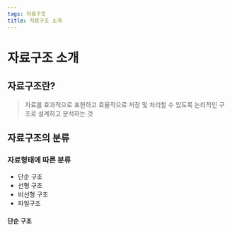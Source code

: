 ```yaml
---
tags: 자료구조
title: 자료구조 소개
---
```

# 자료구조 소개
## 자료구조란?
> 자료를 효과적으로 표현하고 효율적으로 저장 및 처리할 수 있도록 논리적인 구조로 설계하고 분석하는 것

## 자료구조의 분류
### 자료형태에 따른 분류
- 단순 구조
- 선형 구조
- 비선형 구조
- 파일구조

#### 단순 구조

